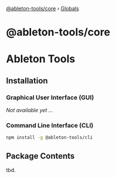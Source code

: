 [@ableton-tools/core](README.md) › [Globals](globals.md)

# @ableton-tools/core

# Ableton Tools

## Installation

### Graphical User Interface (GUI)

_Not available yet ..._

### Command Line Interface (CLI)

```bash
npm install -g @ableton-tools/cli
```

## Package Contents

tbd.
